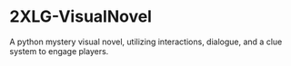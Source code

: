 # 2XLG-VisualNovel
A python mystery visual novel, utilizing interactions, dialogue, and a clue system to engage players. 
